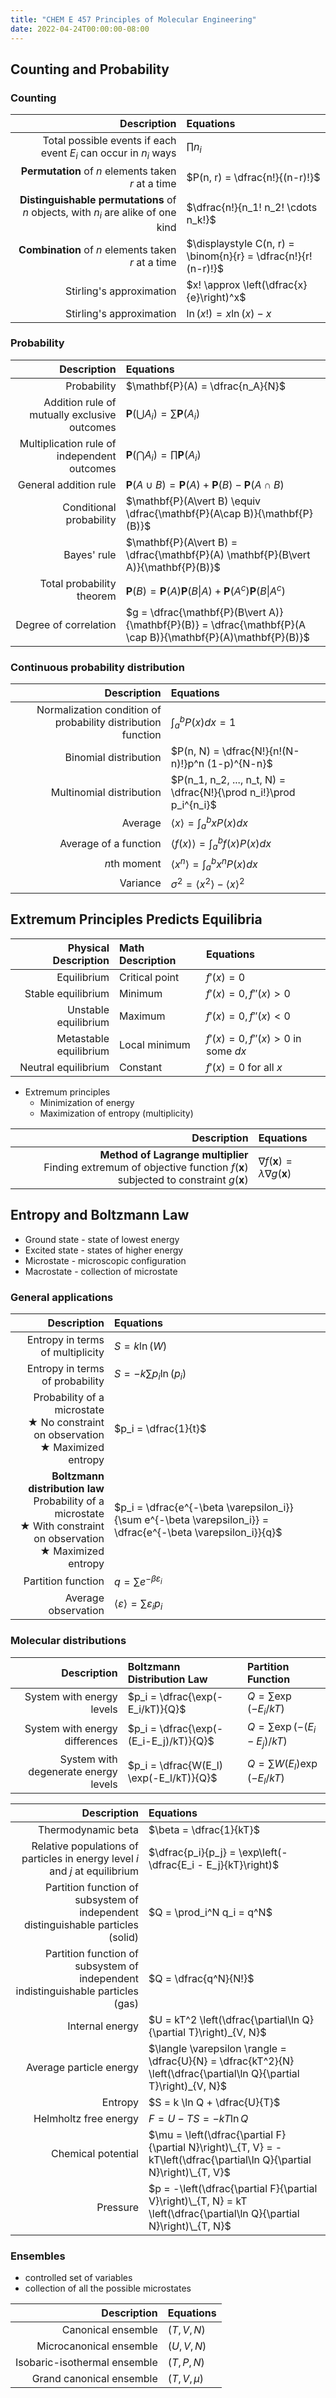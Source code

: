 ```yaml
---
title: "CHEM E 457 Principles of Molecular Engineering"
date: 2022-04-24T00:00:00-08:00
---
```


## Counting and Probability

### Counting

|Description|Equations|
|-:|:-|
|Total possible events if each event $E_i$ can occur in $n_i$ ways|$\prod n_i$|
|**Permutation** of $n$ elements taken $r$ at a time|$P(n, r) = \dfrac{n!}{(n-r)!}$|
|**Distinguishable permutations** of $n$ objects, with $n_i$ are alike of one kind|$\dfrac{n!}{n_1! n_2! \cdots n_k!}$|
|**Combination** of $n$ elements taken $r$ at a time|$\displaystyle C(n, r) = \binom{n}{r} = \dfrac{n!}{r!(n-r)!}$|
|Stirling's approximation|$x! \approx \left(\dfrac{x}{e}\right)^x$|
|Stirling's approximation|$\ln(x!) = x \ln(x) - x$|

### Probability

|Description|Equations|
|-:|:-|
|Probability|$\mathbf{P}(A) = \dfrac{n_A}{N}$|
|Addition rule of mutually exclusive outcomes|$\mathbf{P}\left(\bigcup A_i\right) = \sum \mathbf{P}(A_i)$|
|Multiplication rule of independent outcomes|$\mathbf{P}\left(\bigcap A_i\right) = \prod \mathbf{P}(A_i)$|
|General addition rule|$\mathbf{P}(A\cup B) = \mathbf{P}(A) + \mathbf{P}(B) - \mathbf{P}(A\cap B)$|
|Conditional probability|$\mathbf{P}(A\vert B) \equiv \dfrac{\mathbf{P}(A\cap B)}{\mathbf{P}(B)}$|
|Bayes' rule|$\mathbf{P}(A\vert B) = \dfrac{\mathbf{P}(A) \mathbf{P}(B\vert A)}{\mathbf{P}(B)}$|
|Total probability theorem|$\mathbf{P}(B) = \mathbf{P}(A)\mathbf{P}(B\vert A) + \mathbf{P}(A^c)\mathbf{P}(B\vert A^c)$|
|Degree of correlation|$g = \dfrac{\mathbf{P}(B\vert A)}{\mathbf{P}(B)} = \dfrac{\mathbf{P}(A \cap B)}{\mathbf{P}(A)\mathbf{P}(B)}$|

### Continuous probability distribution

|Description|Equations|
|-:|:-|
|Normalization condition of probability distribution function|$\displaystyle\int_a^b P(x) dx = 1$|
|Binomial distribution|$P(n, N) = \dfrac{N!}{n!(N-n)!}p^n (1-p)^{N-n}$|
|Multinomial distribution|$P(n_1, n_2, ..., n_t, N) = \dfrac{N!}{\prod n_i!}\prod p_i^{n_i}$|
|Average|$\langle x \rangle = \displaystyle\int_a^b xP(x) dx$|
|Average of a function|$\langle f(x) \rangle = \displaystyle\int_a^b f(x)P(x) dx$|
|$n$th moment|$\langle x^n \rangle = \displaystyle\int_a^b x^nP(x) dx$|
|Variance|$\sigma^2 = \langle x^2 \rangle - \langle x \rangle^2$|

## Extremum Principles Predicts Equilibria

|Physical Description|Math Description|Equations|
|-:|:-|:-|
|Equilibrium|Critical point|$f'(x) = 0$|
|Stable equilibrium|Minimum|$f'(x) = 0, f''(x) > 0$|
|Unstable equilibrium|Maximum|$f'(x) = 0, f''(x) < 0$|
|Metastable equilibrium|Local minimum|$f'(x) = 0, f''(x) > 0$ in some $dx$|
|Neutral equilibrium|Constant|$f'(x) = 0$ for all $x$|

- Extremum principles
  - Minimization of energy
  - Maximization of entropy (multiplicity)

|Description|Equations|
|-:|:-|
|**Method of Lagrange multiplier** <br/> Finding extremum of objective function $f(\mathbf{x})$ subjected to constraint $g(\mathbf{x})$|$\nabla f(\mathbf{x}) = \lambda \nabla g(\mathbf{x})$|

## Entropy and Boltzmann Law

- Ground state - state of lowest energy
- Excited state - states of higher energy
- Microstate - microscopic configuration
- Macrostate - collection of microstate

### General applications

|Description|Equations|
|-:|:-|
|Entropy in terms of multiplicity|$S = k\ln(W)$|
|Entropy in terms of probability|$S = -k \sum p_i \ln (p_i)$|
|Probability of a microstate <br/> ★ No constraint on observation <br/> ★ Maximized entropy|$p_i = \dfrac{1}{t}$|
|**Boltzmann distribution law** <br/> Probability of a microstate <br/> ★ With constraint on observation <br/> ★ Maximized entropy|$p_i = \dfrac{e^{-\beta \varepsilon_i}}{\sum e^{-\beta \varepsilon_i}} = \dfrac{e^{-\beta \varepsilon_i}}{q}$|
|Partition function|$q = \sum e^{-\beta \varepsilon_i}$|
|Average observation|$\langle \varepsilon \rangle = \sum \varepsilon_i p_i$|

### Molecular distributions

|Description|Boltzmann Distribution Law|Partition Function|
|-:|:-|:-|
|System with energy levels|$p_i = \dfrac{\exp(-E_i/kT)}{Q}$|$Q = \sum \exp\left(-E_i/kT\right)$|
|System with energy differences|$p_i = \dfrac{\exp(-(E_i-E_j)/kT)}{Q}$|$Q = \sum\exp\left(-(E_i-E_j)/kT\right)$|
|System with degenerate energy levels|$p_i = \dfrac{W(E_l) \exp(-E_l/kT)}{Q}$|$Q = \sum W(E_l) \exp(-E_l / kT)$|

|Description|Equations|
|-:|:-|
|Thermodynamic beta|$\beta = \dfrac{1}{kT}$|
|Relative populations of particles in energy level $i$ and $j$ at equilibrium|$\dfrac{p_i}{p_j} = \exp\left(-\dfrac{E_i - E_j}{kT}\right)$|
|Partition function of subsystem of independent distinguishable particles (solid)|$Q = \prod_i^N q_i = q^N$|
|Partition function of subsystem of independent indistinguishable particles (gas)|$Q = \dfrac{q^N}{N!}$|
|Internal energy|$U = kT^2 \left(\dfrac{\partial\ln Q}{\partial T}\right)_{V, N}$|
|Average particle energy|$\langle \varepsilon \rangle = \dfrac{U}{N} = \dfrac{kT^2}{N} \left(\dfrac{\partial\ln Q}{\partial T}\right)_{V, N}$|
|Entropy|$S = k \ln Q + \dfrac{U}{T}$|
|Helmholtz free energy|$F = U - TS = -kT \ln Q$|
|Chemical potential|$\mu = \left(\dfrac{\partial F}{\partial N}\right)\_{T, V} = -kT\left(\dfrac{\partial\ln Q}{\partial N}\right)\_{T, V}$|
|Pressure|$p = -\left(\dfrac{\partial F}{\partial V}\right)\_{T, N} = kT \left(\dfrac{\partial\ln Q}{\partial N}\right)\_{T, N}$|


### Ensembles

- controlled set of variables
- collection of all the possible microstates

|Description|Equations|
|-:|:-|
|Canonical ensemble|$(T, V, N)$|
|Microcanonical ensemble|$(U, V, N)$|
|Isobaric-isothermal ensemble|$(T, P, N)$|
|Grand canonical ensemble|$(T, V, \mu)$|

<!-- ★ -->